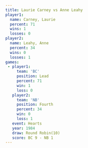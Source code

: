 ```yaml
---
title: Laurie Carney vs Anne Leahy
player1:              
  name: Carney, Laurie
  percent: 71         
  wins: 1             
  losses: 0           
player2:              
  name: Leahy, Anne   
  percent: 34         
  wins: 0             
  losses: 1           
games:
 - player1:        
     team: 'BC'    
     position: Lead
     percent: 71   
     win: 1        
     loss: 0       
   player2:          
     team: 'NB'      
     position: Fourth
     percent: 34     
     win: 0          
     loss: 1         
   event: Hearts        
   year: 1984           
   draw: Round Robin(10)
   score: BC 9 - NB 1   
---
```

